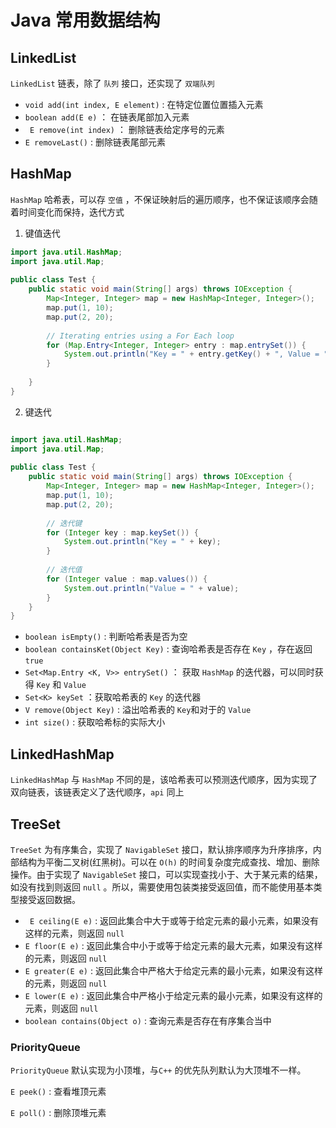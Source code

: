 # Java 常用数据结构


## LinkedList

`LinkedList` 链表，除了 `队列` 接口，还实现了 `双端队列` 

- `void add(int index, E element)` : 在特定位置位置插入元素
- `boolean add(E e)` ： 在链表尾部加入元素
- ` E remove(int index)` ： 删除链表给定序号的元素
- `E removeLast()` : 删除链表尾部元素

## HashMap

`HashMap` 哈希表，可以存 `空值` ，不保证映射后的遍历顺序，也不保证该顺序会随着时间变化而保持，迭代方式

1. 键值迭代

```java
import java.util.HashMap;
import java.util.Map;
 
public class Test {
	public static void main(String[] args) throws IOException {
		Map<Integer, Integer> map = new HashMap<Integer, Integer>();
		map.put(1, 10);
		map.put(2, 20);
 
		// Iterating entries using a For Each loop
		for (Map.Entry<Integer, Integer> entry : map.entrySet()) {
			System.out.println("Key = " + entry.getKey() + ", Value = " + entry.getValue());
		}
 
	}
}
```

2. 键迭代

```java

import java.util.HashMap;
import java.util.Map;
 
public class Test {
	public static void main(String[] args) throws IOException {
		Map<Integer, Integer> map = new HashMap<Integer, Integer>();
		map.put(1, 10);
		map.put(2, 20);
 
		// 迭代键
		for (Integer key : map.keySet()) {
			System.out.println("Key = " + key);
		}
 
		// 迭代值
		for (Integer value : map.values()) {
			System.out.println("Value = " + value);
		}
	}
}
```

- `boolean isEmpty()` : 判断哈希表是否为空
- `boolean containsKet(Object Key)` : 查询哈希表是否存在 `Key` ，存在返回 `true`
- `Set<Map.Entry <K, V>> entrySet()` ： 获取 `HashMap` 的迭代器，可以同时获得 `Key` 和 `Value`
- `Set<K> keySet` ：获取哈希表的 `Key` 的迭代器
- `V remove(Object Key)` : 溢出哈希表的 `Key`和对于的 `Value`
- `int size()` : 获取哈希标的实际大小

## LinkedHashMap

`LinkedHashMap` 与 `HashMap` 不同的是，该哈希表可以预测迭代顺序，因为实现了双向链表，该链表定义了迭代顺序，`api` 同上

## TreeSet

`TreeSet` 为有序集合，实现了 `NavigableSet` 接口，默认排序顺序为升序排序，内部结构为平衡二叉树(红黑树)。可以在 `O(h)` 的时间复杂度完成查找、增加、删除操作。由于实现了 `NavigableSet` 接口，可以实现查找小于、大于某元素的结果，如没有找到则返回 `null` 。所以，需要使用包装类接受返回值，而不能使用基本类型接受返回数据。

- ` E ceiling(E e)` : 返回此集合中大于或等于给定元素的最小元素，如果没有这样的元素，则返回 `null` 
- `E floor(E e)` : 返回此集合中小于或等于给定元素的最大元素，如果没有这样的元素，则返回 `null`
- `E greater(E e)` : 返回此集合中严格大于给定元素的最小元素，如果没有这样的元素，则返回 `null`
- `E lower(E e)` : 返回此集合中严格小于给定元素的最小元素，如果没有这样的元素，则返回 `null`
- `boolean contains(Object o)` : 查询元素是否存在有序集合当中

### PriorityQueue

`PriorityQueue` 默认实现为小顶堆，与`C++` 的优先队列默认为大顶堆不一样。

`E peek()` : 查看堆顶元素

`E poll()` : 删除顶堆元素

